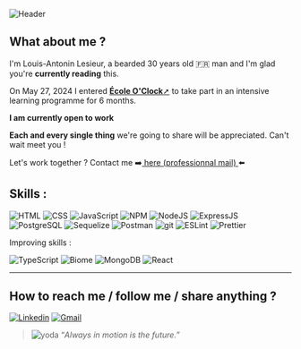 ![Header](https://github.com/user-attachments/assets/9ac5bc42-ed48-4be0-9527-43b782af6aff)
<!-- Custom your own here : https://leviarista.github.io/github-profile-header-generator/ -->

## What about me ?

I'm Louis-Antonin Lesieur, a bearded 30 years old 🇫🇷 man and I'm glad you're **currently reading** this. 

On May 27, 2024 I entered [**École O'Clock**&#10138;](https://oclock.io/?_gl=1*gh1vyf*_up*MQ..&gclid=CjwKCAjwjeuyBhBuEiwAJ3vuoYidKAFSiqoUj86HHjfjTP5Jp5z_2sDp-ExjX2vkUIWGKHD-BR92xRoCZC8QAvD_BwE) to take part in an intensive learning programme for 6 months.

**I am currently open to work**

**Each and every single thing** we're going to share will be appreciated. Can't wait meet you !

Let's work together ? Contact me ➡️[ here (professionnal mail) ](mailto:louisantonin.lesieur@icloud.com)⬅️

## Skills :

![HTML](https://img.shields.io/badge/HTML5-E34F26?style=for-the-badge&logo=html5&logoColor=white)
![CSS](https://img.shields.io/badge/CSS3-1572B6?style=for-the-badge&logo=css3&logoColor=white)
![JavaScript](https://img.shields.io/badge/JavaScript-F7DF1E?style=for-the-badge&logo=javascript&logoColor=black)
![NPM](https://img.shields.io/badge/npm-CB3837?style=for-the-badge&logo=npm&logoColor=white)
![NodeJS](https://img.shields.io/badge/Node.js-43853D?style=for-the-badge&logo=node.js&logoColor=white)
![ExpressJS](https://img.shields.io/badge/Express%20js-000000?style=for-the-badge&logo=express&logoColor=white)
![PostgreSQL](https://img.shields.io/badge/PostgreSQL-316192?style=for-the-badge&logo=postgresql&logoColor=white)
![Sequelize](https://img.shields.io/badge/Sequelize-52B0E7?style=for-the-badge&logo=Sequelize&logoColor=white)
![Postman](https://img.shields.io/badge/Postman-FF6C37?style=for-the-badge&logo=Postman&logoColor=white)
![git](https://img.shields.io/badge/GIT-E44C30?style=for-the-badge&logo=git&logoColor=white)
![ESLint](https://img.shields.io/badge/eslint-3A33D1?style=for-the-badge&logo=eslint&logoColor=white)
![Prettier](https://img.shields.io/badge/prettier-1A2C34?style=for-the-badge&logo=prettier&logoColor=F7BA3E)

Improving skills :

![TypeScript](https://img.shields.io/badge/TypeScript-007ACC?style=for-the-badge&logo=typescript&logoColor=white)
![Biome](https://img.shields.io/badge/biome-60a5fa?style=for-the-badge&logo=biome&logoColor=white)
![MongoDB](https://img.shields.io/badge/MongoDB-4EA94B?style=for-the-badge&logo=mongodb&logoColor=white)
![React](https://img.shields.io/badge/React-20232A?style=for-the-badge&logo=react&logoColor=61DAFB)

---

## How to reach me / follow me / share anything ?

[![Linkedin](https://img.shields.io/badge/LinkedIn-0077B5?style=for-the-badge&logo=linkedin&logoColor=white)](https://www.linkedin.com/in/louis-antonin-lesieur-158397268/)
[![Gmail](https://img.shields.io/badge/Gmail-D14836?style=for-the-badge&logo=gmail&logoColor=white)](mailto:louisantonin.lesieur@gmail.com)

> ![yoda](https://img.icons8.com/?size=100&id=TmBeo7H4cjCl&format=png&color=000000) “*Always in motion is the future.*”


